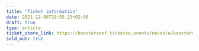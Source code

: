 ```yaml
---
title: "Ticket information"
date: 2021-12-06T19:55:23+02:00
draft: true
type: article
ticket_store_link: https://boosterconf.ticketco.events/no/en/e/boosterconf2022
sold_out: true
---
```

